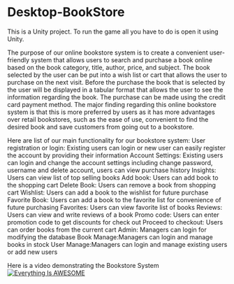 # Desktop-BookStore
This is a Unity project. To run the game all you have to do is open it using Unity.       

The purpose of our online bookstore system is to create a convenient user-friendly system that allows users to search and purchase a book online based on the book category, title, author, price, and subject. The book selected by the user can be put into a wish list or cart that allows the user to purchase on the next visit. Before the purchase the book that is selected by the user will be displayed in a tabular format that allows the user to see the information regarding the book. The purchase can be made using the credit card payment method. The major finding regarding this online bookstore system is that this is more preferred by users as it has more advantages over retail bookstores, such as the ease of use, convenient to find the desired book and save customers from going out to a bookstore.


Here are list of our main functionality for our bookstore system: 
User registration or login: Existing users can login or new user can easily register the account by providing their information
Account Settings: Existing users can login and change the account settings including change password, username and delete account, users can view purchase history
Insights: Users can view list of top selling books
Add book: Users can add book to the shopping cart
Delete Book: Users can remove a book from shopping cart 
Wishlist:  Users can add a book to the wishlist for future purchase 
Favorite Book: Users can add a book to the favorite list for convenience of future purchasing
Favorites: Users can view favorite list of books 
Reviews: Users can view and write reviews of a book
Promo code: Users can enter promotion code to get discounts for check out
Proceed to checkout: Users can order books from the current cart
Admin: Managers can login for modifying the database
Book Manage:Managers can login and manage books in stock
User Manage:Managers can login and manage existing users or add new users


Here is a video demonstrating the Bookstore System        
[![Everything Is AWESOME](https://imgur.com/B49zNxo)](https://www.youtube.com/watch?v=-dGXkLvUpZQ "Everything Is AWESOME")
